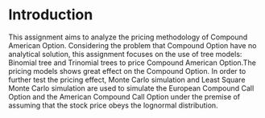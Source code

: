 # Introduction
This assignment aims to analyze the pricing methodology of Compound American Option. Considering the problem that Compound Option have no analytical solution,
this assignment focuses on the use of tree models: Binomial tree and Trinomial trees
to price Compound American Option.The pricing models shows great effect on the
Compound Option. In order to further test the pricing effect, Monte
Carlo simulation and Least Square Monte Carlo simulation are used to simulate the European
Compound Call Option and the American Compound Call Option under the
premise of assuming that the stock price obeys the lognormal distribution.
